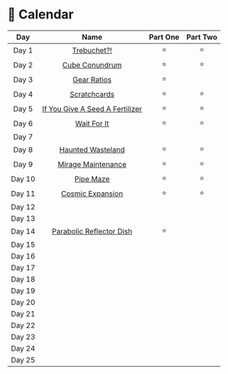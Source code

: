 # 🎄 Calendar

| Day  |                                               Name                                               | Part One | Part Two |
| :---: |:------------------------------------------------------------------------------------------------:|:----:| :---: |
| Day 1  |  [Trebuchet?!](https://github.com/SandraMavsar/AdventOfCode/blob/main/2023/Day_01/solution.py)   |  :star: |:star: |
| Day 2 | [Cube Conundrum](https://github.com/SandraMavsar/AdventOfCode/blob/main/2023/Day_02/solution.py) |  :star: | :star:  |
| Day 3 |  [Gear Ratios](https://github.com/SandraMavsar/AdventOfCode/blob/main/2023/Day_03/solution.py)   |  :star: |  |
| Day 4 |  [Scratchcards](https://github.com/SandraMavsar/AdventOfCode/blob/main/2023/Day_04/solution.py)  |  :star: | :star:  |
| Day 5 |  [If You Give A Seed A Fertilizer](https://github.com/SandraMavsar/AdventOfCode/blob/main/2023/Day_05/solution.py)  |  :star: | :star:  |
| Day 6 |  [Wait For It](https://github.com/SandraMavsar/AdventOfCode/blob/main/2023/Day_06/solution.py)   |  :star: | :star:  |
| Day 7 |                                                                                                  |      |  |
| Day 8 |[Haunted Wasteland](https://github.com/SandraMavsar/AdventOfCode/blob/main/2023/Day_08) |  :star: | :star:  |
| Day 9 |[Mirage Maintenance](https://github.com/SandraMavsar/AdventOfCode/blob/main/2023/Day_09) |  :star: | :star:  |
| Day 10 |[Pipe Maze](https://github.com/SandraMavsar/AdventOfCode/blob/main/2023/Day_10) |  :star: | :star:  |
| Day 11 |[Cosmic Expansion](https://github.com/SandraMavsar/AdventOfCode/blob/main/2023/Day_11) |  :star: | :star:  |
| Day 12 |                                                                                                  |      |  |
| Day 13 |                                                                                                  |      |  |
| Day 14 |[Parabolic Reflector Dish](https://github.com/SandraMavsar/AdventOfCode/blob/main/2023/Day_14) |  :star: |  |
| Day 15 |                                                                                                  |      |  |
| Day 16 |                                                                                                  |      |  |
| Day 17 |                                                                                                  |      |  |
| Day 18 |                                                                                                  |      |  |
| Day 19 |                                                                                                  |      |  |
| Day 20 |                                                                                                  |      |  |
| Day 21 |                                                                                                  |      |  |
| Day 22 |                                                                                                  |      |  |
| Day 23 |                                                                                                  |      |  |
| Day 24 |                                                                                                  |      |  |
| Day 25 |                                                                                                  |      |  |
